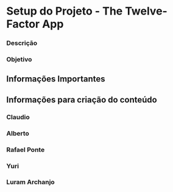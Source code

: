 # Setup do Projeto - The Twelve-Factor App


### Descrição



### Objetivo



## Informações Importantes

## Informações para criação do conteúdo

### Claudio

### Alberto

### Rafael Ponte

### Yuri

### Luram Archanjo